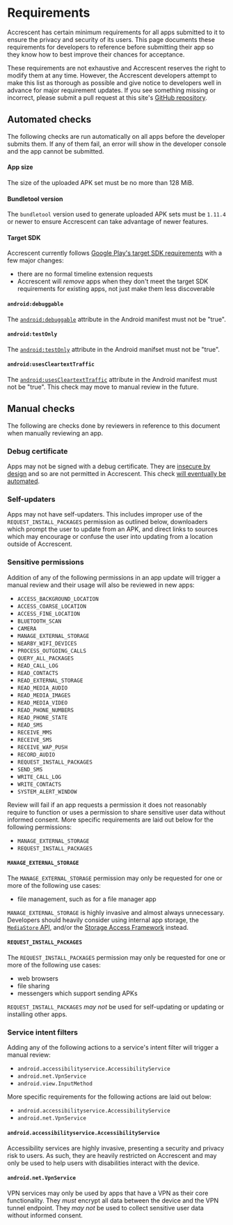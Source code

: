 # Requirements

Accrescent has certain minimum requirements for all apps submitted to it to
ensure the privacy and security of its users. This page documents these
requirements for developers to reference before submitting their app so they
know how to best improve their chances for acceptance.

These requirements are not exhaustive and Accrescent reserves the right to
modify them at any time. However, the Accrescent developers attempt to make this
list as thorough as possible and give notice to developers well in advance for
major requirement updates. If you see something missing or incorrect, please
submit a pull request at this site's [GitHub repository].

## Automated checks

The following checks are run automatically on all apps before the developer
submits them. If any of them fail, an error will show in the developer console
and the app cannot be submitted.

#### App size

The size of the uploaded APK set must be no more than 128 MiB.

#### Bundletool version

The `bundletool` version used to generate uploaded APK sets must be `1.11.4` or
newer to ensure Accrescent can take advantage of newer features.

#### Target SDK

Accrescent currently follows [Google Play's target SDK requirements] with a few
major changes:

- there are no formal timeline extension requests
- Accrescent will _remove_ apps when they don't meet the target SDK requirements
  for existing apps, not just make them less discoverable

#### `android:debuggable`

The [`android:debuggable`] attribute in the Android manifest must not be "true".

#### `android:testOnly`

The [`android:testOnly`] attribute in the Android manifset must not be "true".

#### `android:usesCleartextTraffic`

The [`android:usesCleartextTraffic`] attribute in the Android manifest must not
be "true". This check may move to manual review in the future.

## Manual checks

The following are checks done by reviewers in reference to this document when
manually reviewing an app.

### Debug certificate

Apps may not be signed with a debug certificate. They are [insecure by design]
and so are not permitted in Accrescent. This check [will eventually be
automated].

### Self-updaters

Apps may not have self-updaters. This includes improper use of the
`REQUEST_INSTALL_PACKAGES` permission as outlined below, downloaders which
prompt the user to update from an APK, and direct links to sources which may
encourage or confuse the user into updating from a location outside of
Accrescent.

### Sensitive permissions

Addition of any of the following permissions in an app update will trigger a
manual review and their usage will also be reviewed in new apps:

- `ACCESS_BACKGROUND_LOCATION`
- `ACCESS_COARSE_LOCATION`
- `ACCESS_FINE_LOCATION`
- `BLUETOOTH_SCAN`
- `CAMERA`
- `MANAGE_EXTERNAL_STORAGE`
- `NEARBY_WIFI_DEVICES`
- `PROCESS_OUTGOING_CALLS`
- `QUERY_ALL_PACKAGES`
- `READ_CALL_LOG`
- `READ_CONTACTS`
- `READ_EXTERNAL_STORAGE`
- `READ_MEDIA_AUDIO`
- `READ_MEDIA_IMAGES`
- `READ_MEDIA_VIDEO`
- `READ_PHONE_NUMBERS`
- `READ_PHONE_STATE`
- `READ_SMS`
- `RECEIVE_MMS`
- `RECEIVE_SMS`
- `RECEIVE_WAP_PUSH`
- `RECORD_AUDIO`
- `REQUEST_INSTALL_PACKAGES`
- `SEND_SMS`
- `WRITE_CALL_LOG`
- `WRITE_CONTACTS`
- `SYSTEM_ALERT_WINDOW`

Review will fail if an app requests a permission it does not reasonably require
to function or uses a permission to share sensitive user data without informed
consent. More specific requirements are laid out below for the following
permissions:

- `MANAGE_EXTERNAL_STORAGE`
- `REQUEST_INSTALL_PACKAGES`

#### `MANAGE_EXTERNAL_STORAGE`

The `MANAGE_EXTERNAL_STORAGE` permission may only be requested for one or more
of the following use cases:

- file management, such as for a file manager app

`MANAGE_EXTERNAL_STORAGE` is highly invasive and almost always unnecessary.
Developers should heavily consider using internal app storage, the [`MediaStore`
API], and/or the [Storage Access Framework] instead.

#### `REQUEST_INSTALL_PACKAGES`

The `REQUEST_INSTALL_PACKAGES` permission may only be requested for one or more
of the following use cases:

- web browsers
- file sharing
- messengers which support sending APKs

`REQUEST_INSTALL_PACKAGES` _may not_ be used for self-updating or updating or
installing other apps.

### Service intent filters

Adding any of the following actions to a service's intent filter will trigger a
manual review:

- `android.accessibilityservice.AccessibilityService`
- `android.net.VpnService`
- `android.view.InputMethod`

More specific requirements for the following actions are laid out below:

- `android.accessibilityservice.AccessibilityService`
- `android.net.VpnService`

#### `android.accessibilityservice.AccessibilityService`

Accessibility services are highly invasive, presenting a security and privacy
risk to users. As such, they are heavily restricted on Accrescent and may only
be used to help users with disabilities interact with the device.

#### `android.net.VpnService`

VPN services may only be used by apps that have a VPN as their core
functionality. They _must_ encrypt all data between the device and the VPN
tunnel endpoint. They _may not_ be used to collect sensitive user data without
informed consent.

[`android:debuggable`]: https://developer.android.com/guide/topics/manifest/application-element#debug
[`android:testOnly`]: https://developer.android.com/guide/topics/manifest/application-element#testOnly
[`android:usesCleartextTraffic`]: https://developer.android.com/guide/topics/manifest/application-element#usesCleartextTraffic
[GitHub repository]: https://github.com/accrescent/accrescent.app
[Google Play's target SDK requirements]: https://support.google.com/googleplay/android-developer/answer/11926878
[insecure by design]: https://developer.android.com/studio/publish/app-signing#debug-mode
[`MediaStore` API]: https://developer.android.com/training/data-storage/shared/media
[Storage Access Framework]: https://developer.android.com/guide/topics/providers/document-provider
[will eventually be automated]: https://github.com/accrescent/devconsole/issues/34
